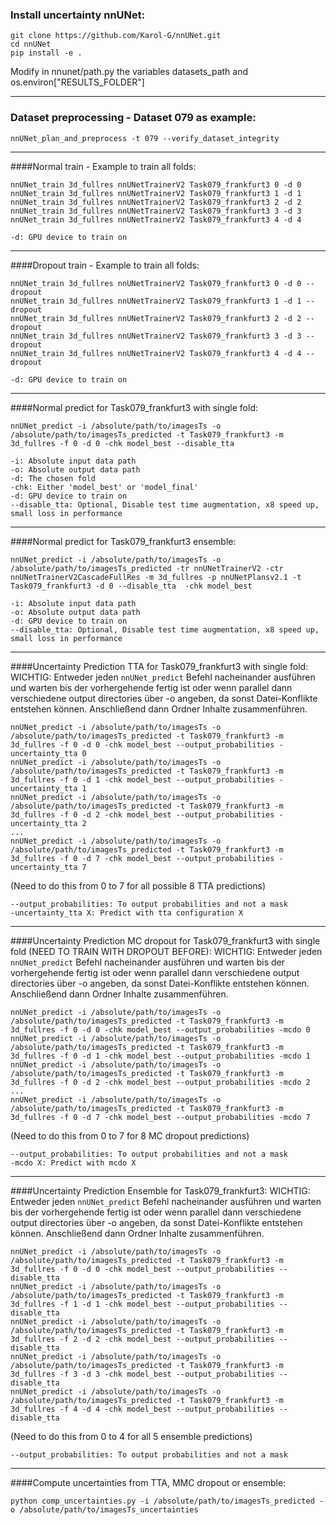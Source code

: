 ### Install uncertainty nnUNet:
```
git clone https://github.com/Karol-G/nnUNet.git
cd nnUNet
pip install -e .
```
Modify in nnunet/path.py the variables datasets_path and os.environ["RESULTS_FOLDER"]

---

### Dataset preprocessing - Dataset 079 as example:
```
nnUNet_plan_and_preprocess -t 079 --verify_dataset_integrity
```

---

####Normal train - Example to train all folds:
```
nnUNet_train 3d_fullres nnUNetTrainerV2 Task079_frankfurt3 0 -d 0
nnUNet_train 3d_fullres nnUNetTrainerV2 Task079_frankfurt3 1 -d 1
nnUNet_train 3d_fullres nnUNetTrainerV2 Task079_frankfurt3 2 -d 2
nnUNet_train 3d_fullres nnUNetTrainerV2 Task079_frankfurt3 3 -d 3
nnUNet_train 3d_fullres nnUNetTrainerV2 Task079_frankfurt3 4 -d 4
```
```
-d: GPU device to train on
```

---

####Dropout train - Example to train all folds:
```
nnUNet_train 3d_fullres nnUNetTrainerV2 Task079_frankfurt3 0 -d 0 --dropout
nnUNet_train 3d_fullres nnUNetTrainerV2 Task079_frankfurt3 1 -d 1 --dropout
nnUNet_train 3d_fullres nnUNetTrainerV2 Task079_frankfurt3 2 -d 2 --dropout
nnUNet_train 3d_fullres nnUNetTrainerV2 Task079_frankfurt3 3 -d 3 --dropout
nnUNet_train 3d_fullres nnUNetTrainerV2 Task079_frankfurt3 4 -d 4 --dropout
```
```
-d: GPU device to train on
```

---

####Normal predict for Task079_frankfurt3 with single fold:
```
nnUNet_predict -i /absolute/path/to/imagesTs -o /absolute/path/to/imagesTs_predicted -t Task079_frankfurt3 -m 3d_fullres -f 0 -d 0 -chk model_best --disable_tta
```
```
-i: Absolute input data path
-o: Absolute output data path
-d: The chosen fold
-chk: Either 'model_best' or 'model_final'
-d: GPU device to train on
--disable_tta: Optional, Disable test time augmentation, x8 speed up, small loss in performance
```

---

####Normal predict for Task079_frankfurt3 ensemble:
```
nnUNet_predict -i /absolute/path/to/imagesTs -o /absolute/path/to/imagesTs_predicted -tr nnUNetTrainerV2 -ctr nnUNetTrainerV2CascadeFullRes -m 3d_fullres -p nnUNetPlansv2.1 -t Task079_frankfurt3 -d 0 --disable_tta  -chk model_best
```
```
-i: Absolute input data path
-o: Absolute output data path
-d: GPU device to train on
--disable_tta: Optional, Disable test time augmentation, x8 speed up, small loss in performance
```

---

####Uncertainty Prediction TTA for Task079_frankfurt3 with single fold:
WICHTIG: Entweder jeden `nnUNet_predict` Befehl nacheinander ausführen und warten bis der vorhergehende fertig ist oder wenn parallel dann verschiedene output directories über -o angeben, da sonst Datei-Konflikte entstehen können. Anschließend dann Ordner Inhalte zusammenführen.
```
nnUNet_predict -i /absolute/path/to/imagesTs -o /absolute/path/to/imagesTs_predicted -t Task079_frankfurt3 -m 3d_fullres -f 0 -d 0 -chk model_best --output_probabilities -uncertainty_tta 0
nnUNet_predict -i /absolute/path/to/imagesTs -o /absolute/path/to/imagesTs_predicted -t Task079_frankfurt3 -m 3d_fullres -f 0 -d 1 -chk model_best --output_probabilities -uncertainty_tta 1
nnUNet_predict -i /absolute/path/to/imagesTs -o /absolute/path/to/imagesTs_predicted -t Task079_frankfurt3 -m 3d_fullres -f 0 -d 2 -chk model_best --output_probabilities -uncertainty_tta 2
...
nnUNet_predict -i /absolute/path/to/imagesTs -o /absolute/path/to/imagesTs_predicted -t Task079_frankfurt3 -m 3d_fullres -f 0 -d 7 -chk model_best --output_probabilities -uncertainty_tta 7
```
(Need to do this from 0 to 7 for all possible 8 TTA predictions)
```
--output_probabilities: To output probabilities and not a mask
-uncertainty_tta X: Predict with tta configuration X
```

---

####Uncertainty Prediction MC dropout for Task079_frankfurt3 with single fold (NEED TO TRAIN WITH DROPOUT BEFORE):
WICHTIG: Entweder jeden `nnUNet_predict` Befehl nacheinander ausführen und warten bis der vorhergehende fertig ist oder wenn parallel dann verschiedene output directories über -o angeben, da sonst Datei-Konflikte entstehen können. Anschließend dann Ordner Inhalte zusammenführen.
```
nnUNet_predict -i /absolute/path/to/imagesTs -o /absolute/path/to/imagesTs_predicted -t Task079_frankfurt3 -m 3d_fullres -f 0 -d 0 -chk model_best --output_probabilities -mcdo 0
nnUNet_predict -i /absolute/path/to/imagesTs -o /absolute/path/to/imagesTs_predicted -t Task079_frankfurt3 -m 3d_fullres -f 0 -d 1 -chk model_best --output_probabilities -mcdo 1
nnUNet_predict -i /absolute/path/to/imagesTs -o /absolute/path/to/imagesTs_predicted -t Task079_frankfurt3 -m 3d_fullres -f 0 -d 2 -chk model_best --output_probabilities -mcdo 2
...
nnUNet_predict -i /absolute/path/to/imagesTs -o /absolute/path/to/imagesTs_predicted -t Task079_frankfurt3 -m 3d_fullres -f 0 -d 7 -chk model_best --output_probabilities -mcdo 7
```
(Need to do this from 0 to 7 for 8 MC dropout predictions)
```
--output_probabilities: To output probabilities and not a mask
-mcdo X: Predict with mcdo X
```

---

####Uncertainty Prediction Ensemble for Task079_frankfurt3:
WICHTIG: Entweder jeden `nnUNet_predict` Befehl nacheinander ausführen und warten bis der vorhergehende fertig ist oder wenn parallel dann verschiedene output directories über -o angeben, da sonst Datei-Konflikte entstehen können. Anschließend dann Ordner Inhalte zusammenführen.
```
nnUNet_predict -i /absolute/path/to/imagesTs -o /absolute/path/to/imagesTs_predicted -t Task079_frankfurt3 -m 3d_fullres -f 0 -d 0 -chk model_best --output_probabilities --disable_tta
nnUNet_predict -i /absolute/path/to/imagesTs -o /absolute/path/to/imagesTs_predicted -t Task079_frankfurt3 -m 3d_fullres -f 1 -d 1 -chk model_best --output_probabilities --disable_tta
nnUNet_predict -i /absolute/path/to/imagesTs -o /absolute/path/to/imagesTs_predicted -t Task079_frankfurt3 -m 3d_fullres -f 2 -d 2 -chk model_best --output_probabilities --disable_tta
nnUNet_predict -i /absolute/path/to/imagesTs -o /absolute/path/to/imagesTs_predicted -t Task079_frankfurt3 -m 3d_fullres -f 3 -d 3 -chk model_best --output_probabilities --disable_tta
nnUNet_predict -i /absolute/path/to/imagesTs -o /absolute/path/to/imagesTs_predicted -t Task079_frankfurt3 -m 3d_fullres -f 4 -d 4 -chk model_best --output_probabilities --disable_tta
```
(Need to do this from 0 to 4 for all 5 ensemble predictions)
```
--output_probabilities: To output probabilities and not a mask
```

---

####Compute uncertainties from TTA, MMC dropout or ensemble:
```
python comp_uncertainties.py -i /absolute/path/to/imagesTs_predicted -o /absolute/path/to/imagesTs_uncertainties
```